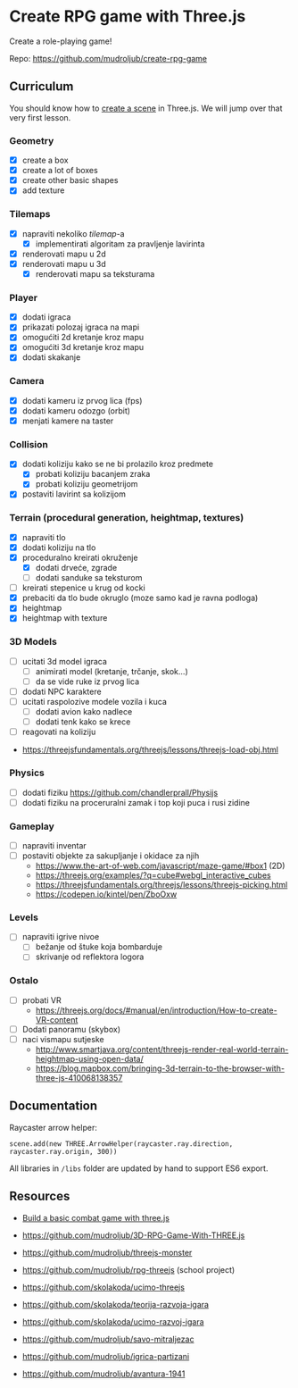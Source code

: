 # Create RPG game with Three.js

Create a role-playing game!

Repo: https://github.com/mudroljub/create-rpg-game

## Curriculum

You should know how to [create a scene](https://threejs.org/docs/index.html#manual/en/introduction/Creating-a-scene) in Three.js. We will jump over that very first lesson.

### Geometry

- [x] create a box
- [x] create a lot of boxes
- [x] create other basic shapes
- [x] add texture

### Tilemaps

- [x] napraviti nekoliko *tilemap*-a
  - [x] implementirati algoritam za pravljenje lavirinta
- [x] renderovati mapu u 2d
- [x] renderovati mapu u 3d
  - [x] renderovati mapu sa teksturama

### Player

- [x] dodati igraca
- [x] prikazati polozaj igraca na mapi
- [x] omogućiti 2d kretanje kroz mapu
- [x] omogućiti 3d kretanje kroz mapu
- [x] dodati skakanje

### Camera

- [x] dodati kameru iz prvog lica (fps)
- [x] dodati kameru odozgo (orbit)
- [x] menjati kamere na taster

### Collision

- [x] dodati koliziju kako se ne bi prolazilo kroz predmete
  - [x] probati koliziju bacanjem zraka
  - [x] probati koliziju geometrijom
- [x] postaviti lavirint sa kolizijom

### Terrain (procedural generation, heightmap, textures)

- [x] napraviti tlo
- [x] dodati koliziju na tlo
- [x] proceduralno kreirati okruženje
  - [x] dodati drveće, zgrade
  - [ ] dodati sanduke sa teksturom
- [ ] kreirati stepenice u krug od kocki
- [x] prebaciti da tlo bude okruglo (moze samo kad je ravna podloga)
- [x] heightmap
- [x] heightmap with texture

### 3D Models

- [ ] ucitati 3d model igraca
  - [ ] animirati model (kretanje, trčanje, skok...)
  - [ ] da se vide ruke iz prvog lica
- [ ] dodati NPC karaktere
- [ ] ucitati raspolozive modele vozila i kuca
  - [ ] dodati avion kako nadlece
  - [ ] dodati tenk kako se krece
- [ ] reagovati na koliziju
- https://threejsfundamentals.org/threejs/lessons/threejs-load-obj.html

### Physics

- [ ] dodati fiziku https://github.com/chandlerprall/Physijs
- [ ] dodati fiziku na proceruralni zamak i top koji puca i rusi zidine

### Gameplay

- [ ] napraviti inventar
- [ ] postaviti objekte za sakupljanje i okidace za njih
  - https://www.the-art-of-web.com/javascript/maze-game/#box1 (2D)
  - https://threejs.org/examples/?q=cube#webgl_interactive_cubes
  - https://threejsfundamentals.org/threejs/lessons/threejs-picking.html
  - https://codepen.io/kintel/pen/ZboOxw

### Levels

- [ ] napraviti igrive nivoe
  - [ ] bežanje od štuke koja bombarduje
  - [ ] skrivanje od reflektora logora

### Ostalo

- [ ] probati VR
  - https://threejs.org/docs/#manual/en/introduction/How-to-create-VR-content
- [ ] Dodati panoramu (skybox)
- [ ] naci vismapu sutjeske
  - http://www.smartjava.org/content/threejs-render-real-world-terrain-heightmap-using-open-data/
  - https://blog.mapbox.com/bringing-3d-terrain-to-the-browser-with-three-js-410068138357

## Documentation

Raycaster arrow helper:

```
scene.add(new THREE.ArrowHelper(raycaster.ray.direction, raycaster.ray.origin, 300))
```

All libraries in `/libs` folder are updated by hand to support ES6 export.

## Resources

- [Build a basic combat game with three.js](http://www.creativebloq.com/web-design/build-basic-combat-game-threejs-101517540)
- https://github.com/mudroljub/3D-RPG-Game-With-THREE.js
- https://github.com/mudroljub/threejs-monster
- https://github.com/mudroljub/rpg-threejs (school project)

- https://github.com/skolakoda/ucimo-threejs
- https://github.com/skolakoda/teorija-razvoja-igara
- https://github.com/skolakoda/ucimo-razvoj-igara

- https://github.com/mudroljub/savo-mitraljezac
- https://github.com/mudroljub/igrica-partizani
- https://github.com/mudroljub/avantura-1941
